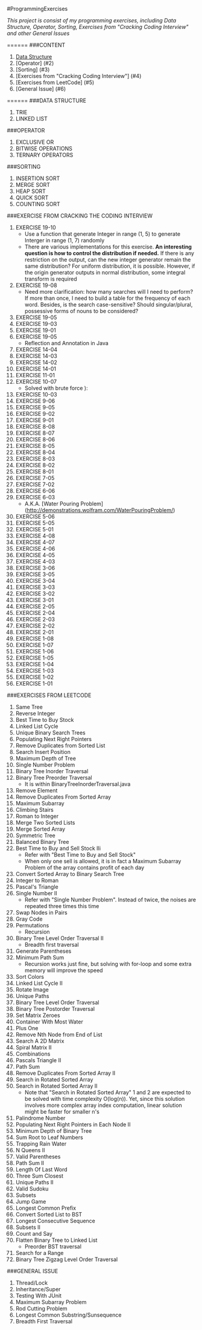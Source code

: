 #ProgrammingExercises

*This project is consist of my programming exercises, including Data Structure, Operator, Sorting, Exercises from "Cracking Coding Interview" and other General Issues*

======
###CONTENT
1. [Data Structure](#1)
2. [Operator] (#2)
3. [Sorting] (#3)
4. [Exercises from "Cracking Coding Interview"] (#4)
5. [Exercises from LeetCode] (#5)
6. [General Issue] (#6)
 
======
###<a name="1"></a>DATA STRUCTURE
1. TRIE
2. LINKED LIST

###<a name="2"></a>OPERATOR
1. EXCLUSIVE OR
2. BITWISE OPERATIONS
3. TERNARY OPERATORS

###<a name="3"></a>SORTING
1. INSERTION SORT
2. MERGE SORT
3. HEAP SORT
4. QUICK SORT
5. COUNTING SORT

###<a name="4"></a>EXERCISE FROM CRACKING THE CODING INTERVIEW
1. EXERCISE 19-10
    - Use a function that generate Integer in range (1, 5) to generate Interger in range (1, 7) randomly
    - There are various implementations for this exercise. **An interesting question is how to control the distribution if needed.** If there is any restriction on the output, can the new integer generator remain the same distribution? For uniform distribution, it is possible. However, if the origin generator outputs in normal distribution, some integral transform is required
2. EXERCISE 19-08
    - Need more clarification: how many searches will I need to perform? If more than once, I need to build a table for the frequency of each word. Besides, is the search case-sensitive? Should singular/plural, possessive forms of nouns to be considered?
3. EXERCISE 19-05
4. EXERCISE 19-03
5. EXERCISE 19-01
6. EXERCISE 19-05
    - Reflection and Annotation in Java
7. EXERCISE 14-04
8. EXERCISE 14-03
9. EXERCISE 14-02
10. EXERCISE 14-01
11. EXERCISE 11-01
12. EXERCISE 10-07
    - Solved with brute force ):
13. EXERCISE 10-03
14. EXERCISE 9-06
15. EXERCISE 9-05
16. EXERCISE 9-02
17. EXERCISE 9-01
18. EXERCISE 8-08
19. EXERCISE 8-07
20. EXERCISE 8-06
21. EXERCISE 8-05
22. EXERCISE 8-04
23. EXERCISE 8-03
24. EXERCISE 8-02
25. EXERCISE 8-01
26. EXERCISE 7-05
27. EXERCISE 7-02
28. EXERCISE 6-06
29. EXERCISE 6-03
    - A.K.A. [Water Pouring Problem] (http://demonstrations.wolfram.com/WaterPouringProblem/)
30. EXERCISE 5-06
31. EXERCISE 5-05
32. EXERCISE 5-01
33. EXERCISE 4-08
34. EXERCISE 4-07
35. EXERCISE 4-06
36. EXERCISE 4-05
37. EXERCISE 4-03
38. EXERCISE 3-06
39. EXERCISE 3-05
40. EXERCISE 3-04
41. EXERCISE 3-03
42. EXERCISE 3-02
43. EXERCISE 3-01
44. EXERCISE 2-05
45. EXERCISE 2-04
46. EXERCISE 2-03
47. EXERCISE 2-02
48. EXERCISE 2-01
49. EXERCISE 1-08
50. EXERCISE 1-07
51. EXERCISE 1-06
52. EXERCISE 1-05
53. EXERCISE 1-04
54. EXERCISE 1-03
55. EXERCISE 1-02
56. EXERCISE 1-01

###<a name="5"></a>EXERCISES FROM LEETCODE
1. Same Tree
2. Reverse Integer
3. Best Time to Buy Stock
4. Linked List Cycle
5. Unique Binary Search Trees
6. Populating Next Right Pointers
7. Remove Duplicates from Sorted List
8. Search Insert Position
9. Maximum Depth of Tree
10. Single Number Problem
11. Binary Tree Inorder Traversal
12. Binary Tree Preorder Traversal
    - It is within BinaryTreeInorderTraversal.java
13. Remove Element
14. Remove Duplicates From Sorted Array
15. Maximum Subarray
16. Climbing Stairs
17. Roman to Integer
18. Merge Two Sorted Lists
19. Merge Sorted Array
20. Symmetric Tree
21. Balanced Binary Tree
22. Best Time to Buy and Sell Stock IIi
    - Refer with "Best Time to Buy and Sell Stock"
    - When only one sell is allowed, it is in fact a Maximum Subarray Problem of the array contains profit of each day
23. Convert Sorted Array to Binary Search Tree
24. Integer to Roman
25. Pascal's Triangle
26. Single Number II
    - Refer with "Single Number Problem". Instead of twice, the noises are repeated three times this time
27. Swap Nodes in Pairs
28. Gray Code
29. Permutations
    - Recursion
30. Binary Tree Level Order Traversal II
    - Breadth first traversal
31. Generate Parentheses
32. Minimum Path Sum
    - Recursion works just fine, but solving with for-loop and some extra memory will improve the speed
33. Sort Colors
34. Linked List Cycle II
35. Rotate Image
36. Unique Paths
37. Binary Tree Level Order Traversal
38. Binary Tree Postorder Traversal
39. Set Matrix Zeroes
40. Container With Most Water
41. Plus One
42. Remove Nth Node from End of List
43. Search A 2D Matrix
44. Spiral Matrix II
45. Combinations
46. Pascals Triangle II
47. Path Sum
48. Remove Duplicates From Sorted Array II
49. Search in Rotated Sorted Array
50. Search in Rotated Sorted Array II
    - Note that "Search in Rotated Sorted Array" 1 and 2 are expected to be solved with time complexity O(log(n)). Yet, since this solution involves more complex array index computation, linear solution might be faster for smaller n's
51. Palindrome Number
52. Populating Next Right Pointers in Each Node II
53. Minimum Depth of Binary Tree
54. Sum Root to Leaf Numbers
55. Trapping Rain Water
56. N Queens II
57. Valid Parentheses
58. Path Sum II
59. Length Of Last Word
60. Three Sum Closest
61. Unique Paths II
62. Valid Sudoku
63. Subsets
64. Jump Game
65. Longest Common Prefix
66. Convert Sorted List to BST
67. Longest Consecutive Sequence
68. Subsets II
69. Count and Say
70. Flatten Binary Tree to Linked List
    - Preorder BST traversal
71. Search for a Range
72. Binary Tree Zigzag Level Order Traversal

###<a name="6"></a>GENERAL ISSUE
1. Thread/Lock
2. Inheritance/Super
3. Testing With JUnit
4. Maximum Subarray Problem
5. Rod Cutting Problem
6. Longest Common Substring/Sunsequence
7. Breadth First Traversal
